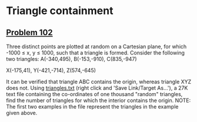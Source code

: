 # Triangle containment
## [Problem 102](https://projecteuler.net/problem=102)
Three distinct points are plotted at random on a Cartesian plane, for which -1000 ≤ x, y ≤ 1000, such that a triangle is formed.
Consider the following two triangles:
A(-340,495), B(-153,-910), C(835,-947)


X(-175,41), Y(-421,-714), Z(574,-645)


It can be verified that triangle ABC contains the origin, whereas triangle XYZ does not.
Using [triangles.txt](project/resources/p102_triangles.txt) (right click and 'Save Link/Target As...'), a 27K text file containing the co-ordinates of one thousand "random" triangles, find the number of triangles for which the interior contains the origin.
NOTE: The first two examples in the file represent the triangles in the example given above.
